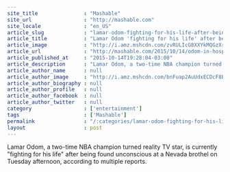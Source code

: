 ```yaml
---
site_title               : "Mashable"
site_url                 : "http://mashable.com"
site_locale              : "en_US"
article_slug             : "lamar-odom-fighting-for-his-life-after-being-found-unconscious-in-nevada"
article_title            : "Lamar Odom 'fighting for his life' after being found unconscious in Nevada"
article_image            : "http://i.amz.mshcdn.com/zvRULIcG8XXYkMQGzXr80pdWQgo=/1200x627/2015%2F10%2F14%2Fd4%2FLamar.0688c.jpg"
article_url              : "http://mashable.com/2015/10/14/odom-in-hospital/"
article_published_at     : "2015-10-14T19:28:04-03:00"
article_description      : "Lamar Odom, a two-time NBA champion turned reality TV star, is currently 'fighting for his life' after being found unconscious at a Nevada brothel on Tuesday afternoon, according to multiple reports."
article_author_name      : null
article_author_image     : "http://i.amz.mshcdn.com/bnFuap2AuUdxECDcF8EPwwXRBts=/90x90/2016%2F09%2F16%2Fc4%2Fhttpsd2mhye01h4nj2n.cloudfront.netmediaZgkyMDE1LzA5.94dfd.jpg"
article_author_biography : null
article_author_profile   : null
article_author_facebook  : null
article_author_twitter   : null
category                 : ['entertainment']
tags                     : ['Mashable']
permalink                : "/:categories/lamar-odom-fighting-for-his-life-after-being-found-unconscious-in-nevada/"
layout                   : post
---
```


Lamar Odom, a two-time NBA champion turned reality TV star, is currently "fighting for his life" after being found unconscious at a Nevada brothel on Tuesday afternoon, according to multiple reports.
